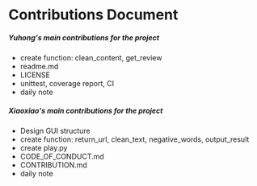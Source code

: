 # Contributions Document

##### Yuhong's main contributions for the project
- create function: clean_content, get_review
- readme.md
- LICENSE
- unittest, coverage report, CI
- daily note
##### Xiaoxiao's main contributions for the project
- Design GUI structure
- create function: return_url, clean_text, negative_words, output_result
- create play.py
- CODE_OF_CONDUCT.md
- CONTRIBUTION.md
- daily note
